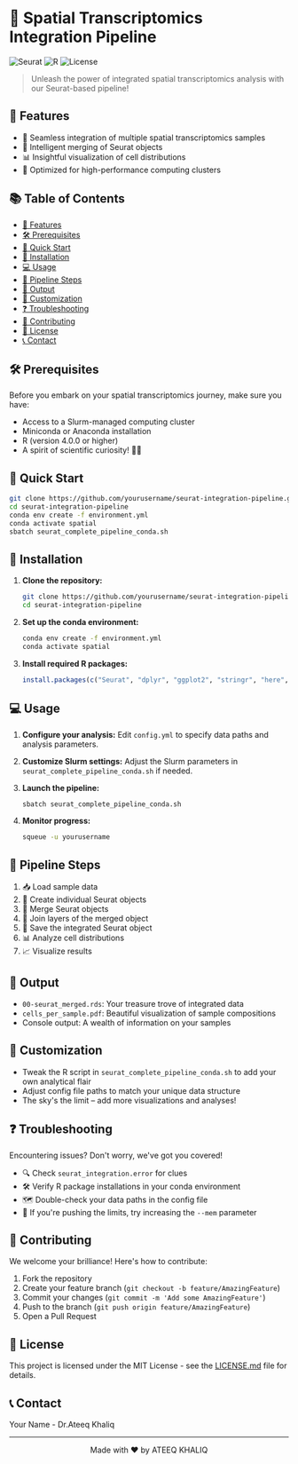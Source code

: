 # 🧬 Spatial Transcriptomics Integration Pipeline

![Seurat](https://img.shields.io/badge/Seurat-v4.0+-blue.svg)
![R](https://img.shields.io/badge/R-v4.0+-brightgreen.svg)
![License](https://img.shields.io/badge/License-MIT-yellow.svg)

> Unleash the power of integrated spatial transcriptomics analysis with our Seurat-based pipeline!

## 🌟 Features

- 🔄 Seamless integration of multiple spatial transcriptomics samples
- 🧠 Intelligent merging of Seurat objects
- 📊 Insightful visualization of cell distributions
- 🚀 Optimized for high-performance computing clusters

## 📚 Table of Contents

- [🌟 Features](#-features)
- [🛠️ Prerequisites](#️-prerequisites)
- [🚀 Quick Start](#-quick-start)
- [🔧 Installation](#-installation)
- [💻 Usage](#-usage)
- [🔬 Pipeline Steps](#-pipeline-steps)
- [📂 Output](#-output)
- [🎨 Customization](#-customization)
- [❓ Troubleshooting](#-troubleshooting)
- [🤝 Contributing](#-contributing)
- [📄 License](#-license)
- [📞 Contact](#-contact)

## 🛠️ Prerequisites

Before you embark on your spatial transcriptomics journey, make sure you have:

- Access to a Slurm-managed computing cluster
- Miniconda or Anaconda installation
- R (version 4.0.0 or higher)
- A spirit of scientific curiosity! 🔬🧪

## 🚀 Quick Start

```bash
git clone https://github.com/yourusername/seurat-integration-pipeline.git
cd seurat-integration-pipeline
conda env create -f environment.yml
conda activate spatial
sbatch seurat_complete_pipeline_conda.sh
```

## 🔧 Installation

1. **Clone the repository:**
   ```bash
   git clone https://github.com/yourusername/seurat-integration-pipeline.git
   cd seurat-integration-pipeline
   ```

2. **Set up the conda environment:**
   ```bash
   conda env create -f environment.yml
   conda activate spatial
   ```

3. **Install required R packages:**
   ```R
   install.packages(c("Seurat", "dplyr", "ggplot2", "stringr", "here", "config"))
   ```

## 💻 Usage

1. **Configure your analysis:**
   Edit `config.yml` to specify data paths and analysis parameters.

2. **Customize Slurm settings:**
   Adjust the Slurm parameters in `seurat_complete_pipeline_conda.sh` if needed.

3. **Launch the pipeline:**
   ```bash
   sbatch seurat_complete_pipeline_conda.sh
   ```

4. **Monitor progress:**
   ```bash
   squeue -u yourusername
   ```

## 🔬 Pipeline Steps

1. 📥 Load sample data
2. 🧫 Create individual Seurat objects
3. 🔗 Merge Seurat objects
4. 🤝 Join layers of the merged object
5. 💾 Save the integrated Seurat object
6. 📊 Analyze cell distributions
7. 📈 Visualize results

## 📂 Output

- `00-seurat_merged.rds`: Your treasure trove of integrated data
- `cells_per_sample.pdf`: Beautiful visualization of sample compositions
- Console output: A wealth of information on your samples

## 🎨 Customization

- Tweak the R script in `seurat_complete_pipeline_conda.sh` to add your own analytical flair
- Adjust config file paths to match your unique data structure
- The sky's the limit – add more visualizations and analyses!

## ❓ Troubleshooting

Encountering issues? Don't worry, we've got you covered!

- 🔍 Check `seurat_integration.error` for clues
- 🛠️ Verify R package installations in your conda environment
- 🗺️ Double-check your data paths in the config file
- 💪 If you're pushing the limits, try increasing the `--mem` parameter

## 🤝 Contributing

We welcome your brilliance! Here's how to contribute:

1. Fork the repository
2. Create your feature branch (`git checkout -b feature/AmazingFeature`)
3. Commit your changes (`git commit -m 'Add some AmazingFeature'`)
4. Push to the branch (`git push origin feature/AmazingFeature`)
5. Open a Pull Request

## 📄 License

This project is licensed under the MIT License - see the [LICENSE.md](LICENSE.md) file for details.

## 📞 Contact

Your Name - Dr.Ateeq Khaliq

---

<p align="center">
  Made with ❤️ by ATEEQ KHALIQ
</p>
